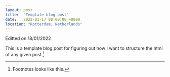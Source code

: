 ```yaml
---
layout: post
title:  "Template blog post"
date:   2022-01-17 00:00:00 +0000
location: "Rotterdam, Netherlands"
---
```

	
Editted on 18/01/2022

This is a template blog post for figuring out how I want to structure the html of any given post.[^1]

[^1]: Footnotes looks like this.